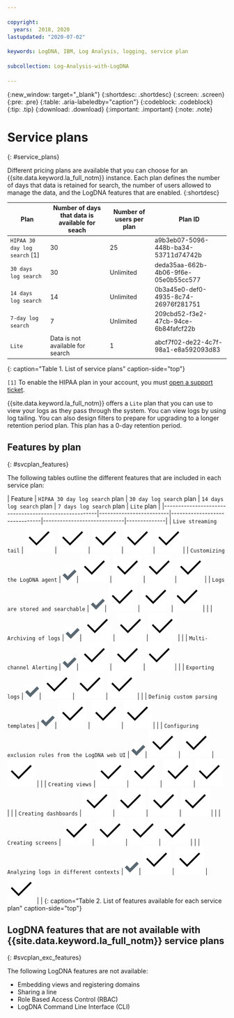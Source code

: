 ```yaml
---

copyright:
  years:  2018, 2020
lastupdated: "2020-07-02"

keywords: LogDNA, IBM, Log Analysis, logging, service plan

subcollection: Log-Analysis-with-LogDNA

---
```


{:new_window: target="_blank"}
{:shortdesc: .shortdesc}
{:screen: .screen}
{:pre: .pre}
{:table: .aria-labeledby="caption"}
{:codeblock: .codeblock}
{:tip: .tip}
{:download: .download}
{:important: .important}
{:note: .note}

# Service plans
{: #service_plans}

Different pricing plans are available that you can choose for an {{site.data.keyword.la_full_notm}} instance. Each plan defines the number of days that data is retained for search, the number of users allowed to manage the data, and the LogDNA features that are enabled.
{:shortdesc}



| Plan                            | Number of days that data is available for seach | Number of users per plan | Plan ID |
|---------------------------------|-------------------------------------------------|--------------------------|---------|
| `HIPAA 30 day log search` [1]   | 30                                              | 25                       | a9b3eb07-5096-448b-ba34-53711d74742b |
| `30 days log search`            | 30                                              | Unlimited                | deda35aa-662b-4b06-9f6e-05e0b55cc577 |
| `14 days log search`            | 14                                              | Unlimited                | 0b3a45e0-def0-4935-8c74-26976f281751 |
| `7-day log search`              | 7                                               | Unlimited                | 209cbd52-f3e2-47cb-94ce-6b84fafcf22b|
| `Lite`                          | Data is not available for search                | 1                        | abcf7f02-de22-4c7f-98a1-e8a592093d83 |
{: caption="Table 1. List of service plans" caption-side="top"} 

`[1]` To enable the HIPAA plan in your account, you must [open a support ticket](/docs/get-support?topic=get-support-getting-customer-support#getting-customer-support). 

{{site.data.keyword.la_full_notm}} offers a `Lite` plan that you can use to view your logs as they pass through the system. You can view logs by using log tailing. You can also design filters to prepare for upgrading to a longer retention period plan. This plan has a 0-day retention period.


## Features by plan
{: #svcplan_features}

The following tables outline the different features that are included in each service plan:

| Feature                                              | `HIPAA 30 day log search` plan | `30 day log search` plan | `14 days log search` plan    | `7 days log search` plan     | `Lite` plan | 
|------------------------------------------------------|-------------------------|-------------------------------|-----------------------------|--------------|
| `Live streaming tail`                                | ![Checkmark icon](images/checkmark.svg) | ![Checkmark icon](images/checkmark.svg) | ![Checkmark icon](images/checkmark.svg) |![Checkmark icon](images/checkmark.svg) |![Checkmark icon](images/checkmark.svg)|
| `Customizing the LogDNA agent`                      | ![Checkmark icon](images/checkmark-icon.svg)| ![Checkmark icon](images/checkmark.svg) | ![Checkmark icon](images/checkmark.svg) |![Checkmark icon](images/checkmark.svg) |![Checkmark icon](images/checkmark.svg)|
| `Logs are stored and searchable`                    | ![Checkmark icon](images/checkmark-icon.svg)| ![Checkmark icon](images/checkmark.svg) | ![Checkmark icon](images/checkmark.svg) |![Checkmark icon](images/checkmark.svg) | |
| `Archiving of logs`                                 | ![Checkmark icon](images/checkmark-icon.svg)| ![Checkmark icon](images/checkmark.svg) | ![Checkmark icon](images/checkmark.svg) |![Checkmark icon](images/checkmark.svg) | |
| `Multi-channel Alerting`                            | ![Checkmark icon](images/checkmark-icon.svg)| ![Checkmark icon](images/checkmark.svg) | ![Checkmark icon](images/checkmark.svg) |![Checkmark icon](images/checkmark.svg) | |
| `Exporting logs`                                    | ![Checkmark icon](images/checkmark-icon.svg)| ![Checkmark icon](images/checkmark.svg) | ![Checkmark icon](images/checkmark.svg) |![Checkmark icon](images/checkmark.svg) | |
| `Definig custom parsing templates`                  | ![Checkmark icon](images/checkmark-icon.svg)| ![Checkmark icon](images/checkmark.svg) | ![Checkmark icon](images/checkmark.svg) |![Checkmark icon](images/checkmark.svg) | |
| `Configuring exclusion rules from the LogDNA web UI` | ![Checkmark icon](images/checkmark-icon.svg)| ![Checkmark icon](images/checkmark.svg) | ![Checkmark icon](images/checkmark.svg) |![Checkmark icon](images/checkmark.svg) | |
| `Creating views`                      | ![Checkmark icon](images/checkmark.svg) | ![Checkmark icon](images/checkmark.svg) | ![Checkmark icon](images/checkmark.svg) |![Checkmark icon](images/checkmark.svg) | |
| `Creating dashboards`                      | ![Checkmark icon](images/checkmark.svg) | ![Checkmark icon](images/checkmark.svg) | ![Checkmark icon](images/checkmark.svg) |![Checkmark icon](images/checkmark.svg) | |
| `Creating screens`                      | ![Checkmark icon](images/checkmark.svg) | ![Checkmark icon](images/checkmark.svg) | ![Checkmark icon](images/checkmark.svg) |![Checkmark icon](images/checkmark.svg) | |
| `Analyzing logs in different contexts`              | ![Checkmark icon](images/checkmark-icon.svg)| ![Checkmark icon](images/checkmark.svg) | ![Checkmark icon](images/checkmark.svg) |![Checkmark icon](images/checkmark.svg) | |
{: caption="Table 2. List of features available for each service plan" caption-side="top"} 



## LogDNA features that are not available with {{site.data.keyword.la_full_notm}} service plans
{: #svcplan_exc_features}

The following LogDNA features are not available:
* Embedding views and registering domains
* Sharing a line 
* Role Based Access Control (RBAC)
* LogDNA Command Line Interface (CLI)




